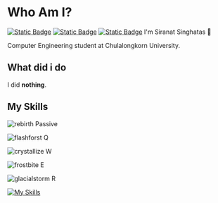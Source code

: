 # Who Am I?
[![Static Badge](https://img.shields.io/badge/facebook-black?logo=facebook)](https://www.facebook.com/siranat.singhatas.1/)
[![Static Badge](https://img.shields.io/badge/gmail-black?logo=gmail&logoColor=white)](mek4102@gmail.com)
[![Static Badge](https://img.shields.io/badge/instagram-black?logo=instagram&logoColor=white)](https://www.instagram.com/mo.ei.ka/)
I'm Siranat Singhatas 🤡

Computer Engineering student at Chulalongkorn University.

## What did i do
I did **nothing**. 

## My Skills

![rebirth](https://static.wikia.nocookie.net/leagueoflegends/images/7/79/Anivia_Rebirth.png/revision/latest?cb=20240810171429) Passive

![flashforst](https://static.wikia.nocookie.net/leagueoflegends/images/4/44/Anivia_Flash_Frost.png/revision/latest?cb=20240810171345) Q

![crystallize](https://static.wikia.nocookie.net/leagueoflegends/images/f/fd/Anivia_Crystallize.png/revision/latest?cb=20240810171331) W

![frostbite](https://static.wikia.nocookie.net/leagueoflegends/images/e/e0/Anivia_Frostbite.png/revision/latest?cb=20240810171407) E

![glacialstorm](https://static.wikia.nocookie.net/leagueoflegends/images/3/35/Anivia_Glacial_Storm.png/revision/latest?cb=20240810171415) R

[![My Skills](https://skillicons.dev/icons?i=cpp,python)](https://skillicons.dev)
